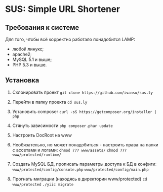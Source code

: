 SUS: Simple URL Shortener
=========

Требования к системе
-----

Для того, чтобы всё корректно работало понадобится LAMP:

  * любой линукс;
  * apache2;
  * MySQL 5.1 и выше;
  * PHP 5.3 и выше.


Установка
-----------

1. Склонировать проект 
`git clone https://github.com/ivansu/sus.ly`

2. Перейти в папку проекта
`cd sus.ly`

3. Установить composer
`curl -sS https://getcomposer.org/installer | php`

4. Стянуть зависимости
`php composer.phar update`

5. Настроить DocRoot на www

6. Необязательно, но может понадобиться - настроить права на папки с ассетами и логами:
`chmod 777 www/assets/`
`chmod 777 www/protected/runtime/`

7. Создать MySQL БД, прописать параметры доступа к БД в конфиги:
`www/protected/config/console.php`
`www/protected/config/main.php`

8. Прогнать миграции (находясь в директории www/protected)
`cd www/protected`
`./yiic migrate`
